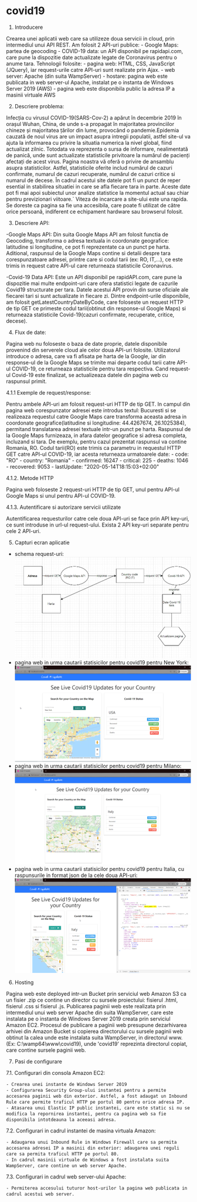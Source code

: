 # covid19

1. Introducere 


Crearea unei aplicatii web care sa utilizeze doua servicii in cloud, prin intermediul unui API REST.
Am folosit 2 API-uri publice: 
	- Google Maps: partea de geocoding
	- COVID-19 data: un API disponibil pe rapidapi.com, care pune la dispozitie date actualizate legate de Coronavirus pentru o anume tara.
Tehnologii folosite:
	- pagina web: HTML, CSS, JavaScript (JQuery), iar request-urile catre API-uri sunt realizate prin Ajax.
	- web server: Apache (din suita WampServer)
	- hostare: pagina web este publicata in web server-ul Apache, instalat pe o instanta de Windows Server 2019 (AWS) 
	- pagina web este disponibila public la adresa IP a masinii virtuale AWS


2. Descriere problema:

Infecția cu virusul COVID-19(SARS-Cov-2) a apărut în decembrie 2019 în orașul Wuhan, China, de unde s-a propagat în majoritatea provinciilor chineze și majoritatea țărilor din lume, 
provocând o pandemie.Epidemia cauzată de noul virus are un impact asupra intregii populatii, astfel site-ul va ajuta la informarea cu privire la situatia numerica la nivel global, fiind
actualizat zilnic. Totodata va reprezenta o sursa de informare, nealimentată de panică, unde sunt actualizate statisticile privitoare la numărul de pacienți afectați de acest virus. 
Pagina noastra vă oferă o privire de ansamblu asupra statisticilor. Astfel, statisticile oferite includ numărul de cazuri confirmate, numarul de cazuri recuperate, numărul de cazuri critice si numarul de decese.
În cadrul acestui site datele pot fi un punct de reper esential in stabilirea situatiei in care se afla fiecare tara in parte.
Aceste date pot fi mai apoi subiectul unor analize statistice la momentul actual sau chiar pentru previzionari viitoare.`
Viteza de incarcare a site-ului este una rapida.
Se doreste ca pagina sa fie una accesibila, care poate fi utilizat de către orice persoană, indiferent ce echipament hardware sau browserul folosit.


3. Descriere API:

-Google Maps API:
Din suita Google Maps API am folosit functia de Geocoding, transforma o adresa textuala in coordonate geografice: latitudine si longitudine, ce pot fi reprezentate ca un punct pe harta.
Aditional, raspunsul de la Google Maps contine si detalii despre tara corespunzatoare adresei, printre care si codul tarii (ex: RO, IT,...), ce este trimis in request catre API-ul care returneaza statisticile Coronavirus. 

-Covid-19 Data API:
Este un API disponibil pe rapidAPI.com, care pune la dispozitie mai multe endpoint-uri care ofera statistici legate de cazurile Covid19 structurate per tara.
Datele acestui API provin din surse oficiale ale fiecarei tari si sunt actualizate in fiecare zi.
Dintre endpoint-urile disponibile, am folosit getLatestCountryDateByCode, care foloseste un request HTTP de tip GET ce primeste codul tarii(obtinut din response-ul Google Maps) si returneaza
statisticile Covid-19(cazuri confirmate, recuperate, critice, decese).


4. Flux de date:

Pagina web nu foloseste o baza de date proprie, datele disponibile provenind din serverele cloud ale celor doua API-uri folosite.
Utilizatorul introduce o adresa, care va fi afisata pe harta de la Google, iar din response-ul de la Google Maps se trimite mai departe codul tarii catre API-ul COVID-19, ce returneaza statisticile pentru tara respectiva.
Cand request-ul Covid-19 este finalizat, se actualizeaza datele din pagina web cu raspunsul primit.


4.1.1 Exemple de request/response:

Pentru ambele API-uri am folosit request-uri HTTP de tip GET.
In campul din pagina web corespunzator adresei este introdus textul: Bucuresti si se realizeaza requestul catre Google Maps care transforma aceasta adresa in coordonate geografice(latitudine si longitudine: 44.4267674, 26.1025384), permitand translatarea adresei textuale intr-un punct pe harta.
Raspunsul de la Google Maps furnizeaza, in afara datelor geografice si adresa completa, incluzand si tara. De exemplu, pentru cazul prezentat raspunsul va contine Romania, RO.
Codul tarii(RO) este trimis ca parametru in requestul HTTP GET catre API-ul COVID-19, iar acesta returneaza urmatoarele date:
	- code: "RO"
	- country: "Romania"
	- confirmed: 16247
	- critical: 225
	- deaths: 1046
	- recovered: 9053
	- lastUpdate: "2020-05-14T18:15:03+02:00"

4.1.2. Metode HTTP

Pagina web foloseste 2 request-uri HTTP de tip GET, unul pentru API-ul Google Maps si unul pentru API-ul COVID-19.

4.1.3. Autentificare si autorizare servicii utilizate

Autentificarea requesturilor catre cele doua API-uri se face prin API key-uri, ce sunt introduse in url-ul request-ului.
Exista 2 API key-uri separate pentru cele 2 API-uri.

5. Capturi ecran aplicatie

- schema request-uri: ![](img/schema_requests.jpg)
- pagina web in urma cautarii statisicilor pentru covid19 pentru New York: ![](img/screenshot1.png)
- pagina web in urma cautarii statisicilor pentru covid19 pentru Milano: ![](img/screenshot2.png)
- pagina web in urma cautarii statisicilor pentru covid19 pentru Italia, cu raspunsurile in format json de la cele doua API-uri: ![](img/requests.png)

6. Hosting

Pagina web este deployed intr-un Bucket prin serviciul web Amazon S3 ca un fisier .zip ce contine un director cu sursele proiectului: fisierul .html, fisierul .css si fisierul .js.
Publicarea paginii web este realizata prin intermediul unui web server Apache din suita WampServer, care este instalata pe o instanta de Windows Server 2019 creata prin serviciul Amazon EC2.
Procesul de publicare a paginii web presupune dezarhivarea arhivei din Amazon Bucket si copierea directorului cu sursele paginii web obtinut la calea unde este instalata suita WampServer, in directorul www.
(Ex: C:\wamp64\www\covid19\), unde 'covid19' reprezinta directorul copiat, care contine sursele paginii web.

7. Pasi de configurare

7.1. Configurari din consola Amazon EC2:

	- Crearea unei instante de Windows Server 2019
	- Configurarea Security Group-ului instantei pentru a permite accesarea paginii web din exterior. Astfel, a fost adaugat un Inbound Rule care permite traficul HTTP pe portul 80 pentru orice adresa IP.
	- Atasarea unui Elastic IP public instantei, care este static si nu se modifica la repornirea instantei, pentru ca pagina web sa fie disponibila intotdeauna la aceeasi adresa.
7.2. Configurari in cadrul instantei de masina virtuala Amazon:

	- Adaugarea unui Inbound Rule in Windows Firewall care sa permita accesarea adresei IP a masinii din exterior: adaugarea unei reguli care sa permita traficul HTTP pe portul 80.
	- In cadrul masinii virtuale de Windows a fost instalata suita WampServer, care contine un web server Apache.
7.3. Configurari in cadrul web server-ului Apache:

	- Permiterea accesului tuturor host-urilor la pagina web publicata in cadrul acestui web server.
